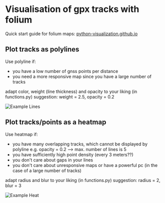 # Visualisation of gpx tracks with folium

Quick start guide for folium maps: [python-visualization.github.io](https://python-visualization.github.io/folium/quickstart.html)

## Plot tracks as polylines
Use polyline if:
- you have a low number of gnss points per distance
- you need a more responsive map since you have a large number of tracks

adapt color, weight (line thickness) and opacity to your liking (in functions.py)
suggestion: weight = 2.5, opacity = 0.2

![Example Lines](https://github.com/michel-chris/trackvis/blob/master/exampleLines.jpg?raw=true)

## Plot tracks/points as a heatmap
Use heatmap if:
- you have many overlapping tracks, which cannot be displayed by polyline e.g. opacity = 0.2 --> max. number of lines is 5
- you have sufficiently high point density (every 3 meters??)
- you don't care about gaps in your lines
- you don't care about unresponsive maps or have a powerful pc (in the case of a large number of tracks)

adapt radius and blur to your liking (in functions.py)
suggestion: radius = 2, blur = 3

![Example Heat](https://github.com/michel-chris/trackvis/blob/master/exampleHeat.jpg?raw=true)